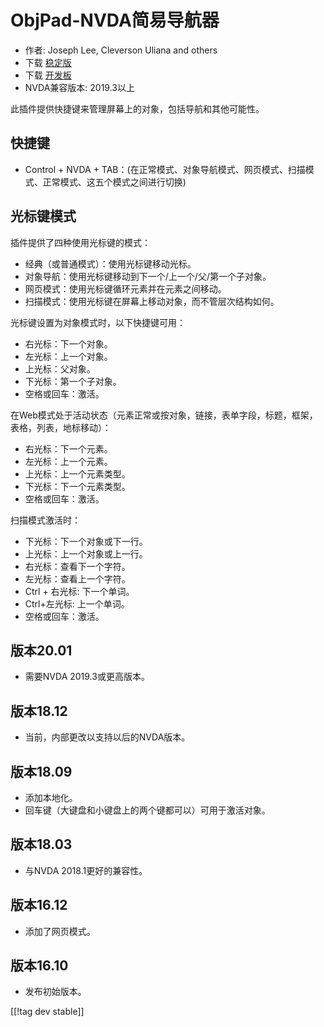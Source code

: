 # ObjPad-NVDA简易导航器 #

* 作者: Joseph Lee, Cleverson Uliana and others
* 下载 [稳定版][1]
* 下载 [开发板][2]
* NVDA兼容版本: 2019.3以上

此插件提供快捷键来管理屏幕上的对象，包括导航和其他可能性。

## 快捷键

* Control + NVDA + TAB：(在正常模式、对象导航模式、网页模式、扫描模式、正常模式、这五个模式之间进行切换)

## 光标键模式

插件提供了四种使用光标键的模式：

* 经典（或普通模式）：使用光标键移动光标。
* 对象导航：使用光标键移动到下一个/上一个/父/第一个子对象。
* 网页模式：使用光标键循环元素并在元素之间移动。
* 扫描模式：使用光标键在屏幕上移动对象，而不管层次结构如何。

光标键设置为对象模式时，以下快捷键可用：

* 右光标：下一个对象。
* 左光标：上一个对象。
* 上光标：父对象。
* 下光标：第一个子对象。
* 空格或回车：激活。

在Web模式处于活动状态（元素正常或按对象，链接，表单字段，标题，框架，表格，列表，地标移动）：

* 右光标：下一个元素。
* 左光标：上一个元素。
* 上光标：上一个元素类型。
* 下光标：下一个元素类型。
* 空格或回车：激活。

扫描模式激活时：

* 下光标：下一个对象或下一行。
* 上光标：上一个对象或上一行。
* 右光标：查看下一个字符。
* 左光标：查看上一个字符。
* Ctrl + 右光标: 下一个单词。
* Ctrl+左光标: 上一个单词。
* 空格或回车：激活。

## 版本20.01

* 需要NVDA 2019.3或更高版本。

## 版本18.12

* 当前，内部更改以支持以后的NVDA版本。

## 版本18.09

* 添加本地化。
* 回车键（大键盘和小键盘上的两个键都可以）可用于激活对象。

## 版本18.03

* 与NVDA 2018.1更好的兼容性。

## 版本16.12

* 添加了网页模式。

## 版本16.10

* 发布初始版本。

[[!tag dev stable]]

[1]: https://addons.nvda-project.org/files/get.php?file=objPad

[2]: https://addons.nvda-project.org/files/get.php?file=objPad-dev
